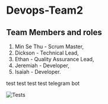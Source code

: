 # Devops-Team2
## Team Members and roles
1. Min Se Thu - Scrum Master,
2. Dickson - Technical Lead,
3. Ethan - Quality Assurance Lead,
4. Jeremiah - Developer,
5. Isaiah - Developer.

test test test test telegram bot

![Tests](https://github.com/MST619/Devops-Team2/actions/workflows/CI.yml/badge.svg)
